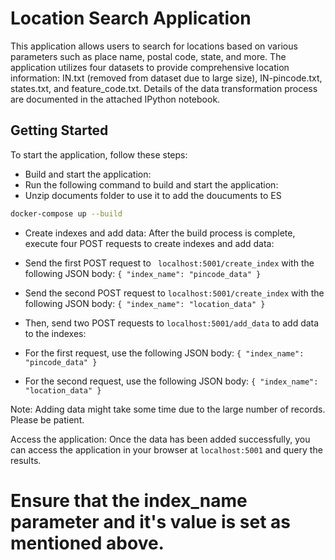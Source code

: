# Location Search Application

This application allows users to search for locations based on various parameters such as place name, postal code, state, and more. The application utilizes four datasets to provide comprehensive location information: IN.txt (removed from dataset due to large size), IN-pincode.txt, states.txt, and feature_code.txt. Details of the data transformation process are documented in the attached IPython notebook.

## Getting Started

 To start the application, follow these steps:
- Build and start the application: 
- Run the following command to build and start the application:
- Unzip documents folder to use it to add the doucuments to ES
```sh
docker-compose up --build
```


 - Create indexes and add data: After the build process is complete, execute four POST requests to create indexes and add data:

- Send the first POST request to `` localhost:5001/create_index`` with the following JSON body:
``
{
  "index_name": "pincode_data"
}
``

- Send the second POST request to ``localhost:5001/create_index`` with the following JSON body:
``
{
  "index_name": "location_data"
}
``

- Then, send two POST requests to ``localhost:5001/add_data`` to add data to the indexes:

- For the first request, use the following JSON body:
``
{
  "index_name": "pincode_data"
}
``
- For the second request, use the following JSON body:
``
{
  "index_name": "location_data"
}
``

 Note: Adding data might take some time due to the large number of records. Please be patient.

 Access the application: Once the data has been added successfully, you can access the application in your browser at ``localhost:5001`` and query the results. 

 # Ensure that the index_name parameter and it's value is set as mentioned above.
